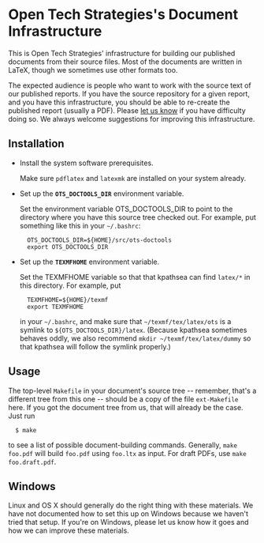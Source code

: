 # Open Tech Strategies's Document Infrastructure

This is Open Tech Strategies' infrastructure for building our
published documents from their source files.  Most of the documents
are written in LaTeX, though we sometimes use other formats too.

The expected audience is people who want to work with the source text
of our published reports.  If you have the source repository for a given
report, and you have this infrastructure, you should be able to re-create the
published report (usually a PDF).  Please
[let us know](https://github.com/OpenTechStrategies/ots-doctools/issues/new) 
if you have difficulty doing so.  We always welcome suggestions for 
improving this infrastructure.

## Installation

* Install the system software prerequisites.

  Make sure `pdflatex` and `latexmk` are installed on your system
  already.

* Set up the **`OTS_DOCTOOLS_DIR`** environment variable.

  Set the environment variable OTS_DOCTOOLS_DIR to point to the
  directory where you have this source tree checked out.  For example,
  put something like this in your `~/.bashrc`:

        OTS_DOCTOOLS_DIR=${HOME}/src/ots-doctools
        export OTS_DOCTOOLS_DIR

* Set up the **`TEXMFHOME`** environment variable.

  Set the TEXMFHOME variable so that that kpathsea can find `latex/*`
  in this directory.  For example, put

        TEXMFHOME=${HOME}/texmf
        export TEXMFHOME

  in your `~/.bashrc`, and make sure that `~/texmf/tex/latex/ots` is a
  symlink to `${OTS_DOCTOOLS_DIR}/latex`.  (Because kpathsea sometimes
  behaves oddly, we also recommend `mkdir ~/texmf/tex/latex/dummy` so
  that kpathsea will follow the symlink properly.)

## Usage

The top-level `Makefile` in your document's source tree -- remember,
that's a different tree from this one -- should be a copy of the file
`ext-Makefile` here.  If you got the document tree from us, that will
already be the case.  Just run

      $ make

to see a list of possible document-building commands.  Generally,
`make foo.pdf` will build `foo.pdf` using `foo.ltx` as input.  For
draft PDFs, use `make foo.draft.pdf`.

## Windows

Linux and OS X should generally do the right thing with these
materials.  We have not documented how to set this up on Windows
because we haven't tried that setup.  If you're on Windows, please let
us know how it goes and how we can improve these materials.

